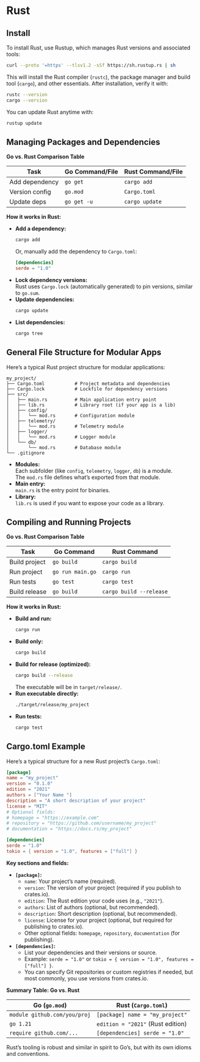 # Rust

## Install

To install Rust, use Rustup, which manages Rust versions and associated tools:

```sh
curl --proto '=https' --tlsv1.2 -sSf https://sh.rustup.rs | sh
```

This will install the Rust compiler (`rustc`), the package manager and build tool (`cargo`), and other essentials. After installation, verify it with:

```sh
rustc --version
cargo --version
```

You can update Rust anytime with:

```sh
rustup update
```

## Managing Packages and Dependencies

**Go vs. Rust Comparison Table**

| Task           | Go Command/File             | Rust Command/File            |
|----------------|----------------------------|------------------------------|
| Add dependency | `go get `         | `cargo add `        |
| Version config | `go.mod`                   | `Cargo.toml`                 |
| Update deps    | `go get -u`                | `cargo update`               |

**How it works in Rust:**

- **Add a dependency:**  
  ```sh
  cargo add 
  ```
  Or, manually add the dependency to `Cargo.toml`:
  ```toml
  [dependencies]
  serde = "1.0"
  ```
- **Lock dependency versions:**  
  Rust uses `Cargo.lock` (automatically generated) to pin versions, similar to `go.sum`.
- **Update dependencies:**  
  ```sh
  cargo update
  ```
- **List dependencies:**  
  ```sh
  cargo tree
  ```

## General File Structure for Modular Apps

Here’s a typical Rust project structure for modular applications:

```
my_project/
├── Cargo.toml           # Project metadata and dependencies
├── Cargo.lock           # Lockfile for dependency versions
├── src/
│   ├── main.rs          # Main application entry point
│   ├── lib.rs           # Library root (if your app is a lib)
│   ├── config/
│   │   └── mod.rs       # Configuration module
│   ├── telemetry/
│   │   └── mod.rs       # Telemetry module
│   ├── logger/
│   │   └── mod.rs       # Logger module
│   └── db/
│       └── mod.rs       # Database module
└── .gitignore
```

- **Modules:**  
  Each subfolder (like `config`, `telemetry`, `logger`, `db`) is a module.  
  The `mod.rs` file defines what’s exported from that module.
- **Main entry:**  
  `main.rs` is the entry point for binaries.
- **Library:**  
  `lib.rs` is used if you want to expose your code as a library.

## Compiling and Running Projects

**Go vs. Rust Comparison Table**

| Task           | Go Command           | Rust Command           |
|----------------|---------------------|------------------------|
| Build project  | `go build`          | `cargo build`          |
| Run project    | `go run main.go`    | `cargo run`            |
| Run tests      | `go test`           | `cargo test`           |
| Build release  | `go build`          | `cargo build --release`|

**How it works in Rust:**

- **Build and run:**  
  ```sh
  cargo run
  ```
- **Build only:**  
  ```sh
  cargo build
  ```
- **Build for release (optimized):**  
  ```sh
  cargo build --release
  ```
  The executable will be in `target/release/`.
- **Run executable directly:**  
  ```sh
  ./target/release/my_project
  ```
- **Run tests:**  
  ```sh
  cargo test
  ```

## Cargo.toml Example

Here’s a typical structure for a new Rust project’s `Cargo.toml`:

```toml
[package]
name = "my_project"
version = "0.1.0"
edition = "2021"
authors = ["Your Name "]
description = "A short description of your project"
license = "MIT"
# Optional fields:
# homepage = "https://example.com"
# repository = "https://github.com/username/my_project"
# documentation = "https://docs.rs/my_project"

[dependencies]
serde = "1.0"
tokio = { version = "1.0", features = ["full"] }
```

**Key sections and fields:**

- **`[package]`:**  
  - `name`: Your project’s name (required).
  - `version`: The version of your project (required if you publish to crates.io).
  - `edition`: The Rust edition your code uses (e.g., `"2021"`).
  - `authors`: List of authors (optional, but recommended).
  - `description`: Short description (optional, but recommended).
  - `license`: License for your project (optional, but required for publishing to crates.io).
  - Other optional fields: `homepage`, `repository`, `documentation` (for publishing).
- **`[dependencies]`:**  
  - List your dependencies and their versions or source.
  - Example: `serde = "1.0"` or `tokio = { version = "1.0", features = ["full"] }`.
  - You can specify Git repositories or custom registries if needed, but most commonly, you use versions from crates.io.

**Summary Table: Go vs. Rust**

| Go (`go.mod`)                | Rust (`Cargo.toml`)                |
|------------------------------|------------------------------------|
| `module github.com/you/proj` | `[package] name = "my_project"`    |
| `go 1.21`                    | `edition = "2021"` (Rust edition)  |
| `require github.com/...`     | `[dependencies] serde = "1.0"`     |

Rust’s tooling is robust and similar in spirit to Go’s, but with its own idioms and conventions.
